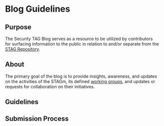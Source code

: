 # Blog Guidelines

## Purpose

The Security TAG Blog serves as a resource to be utilized by contributors 
for surfacing information to the public in relation to and/or separate
from the [STAG Repository](https://github.com/cncf/tag-security).

## About

The primary goal of the blog is to provide insights, awareness, and updates
on the activities of the STAGm, its defined [working groups](../community/README.md),
and updates or requests for collaboration on their initiatives.

## Guidelines



## Submission Process

